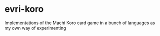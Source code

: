 # evri-koro
Implementations of the Machi Koro card game in a bunch of languages as my own way of experimenting
